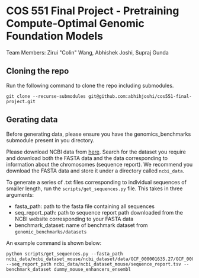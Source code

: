 # COS 551 Final Project - Pretraining Compute-Optimal Genomic Foundation Models

Team Members: Zirui "Colin" Wang, Abhishek Joshi, Supraj Gunda

## Cloning the repo

Run the following command to clone the repo including submodules.
```
git clone --recurse-submodules git@github.com:abhihjoshi/cos551-final-project.git
```

## Gerating data

Before generating data, please ensure you have the genomics_benchmarks submodule present in you directory.

Please download NCBI data from [here](https://www.ncbi.nlm.nih.gov/datasets/genome/). Search for the dataset you require and download both the FASTA data and the data corresponding to information about the chromosomes (sequence report). We recommend you download the FASTA data and store it under a directory called `ncbi_data`.

To generate a series of .txt files corresponding to individual sequences of smaller length, run the `scripts/get_sequences.py` file. This takes in three arguments:

- fasta_path: path to the fasta file containing all sequences
- seq_report_path: path to sequence report path downloaded from the NCBI website corresponding to your FASTA data
- benchmark_dataset: name of benchmark dataset from `genomic_benchmarks/datasets`

An example command is shown below:
```
python scripts/get_sequences.py --fasta_path ncbi_data/ncbi_dataset_mouse/ncbi_dataset/data/GCF_000001635.27/GCF_000001635.27_GRCm39_genomic.fna --seq_report_path ncbi_data/ncbi_dataset_mouse/sequence_report.tsv --benchmark_dataset dummy_mouse_enhancers_ensembl
```
